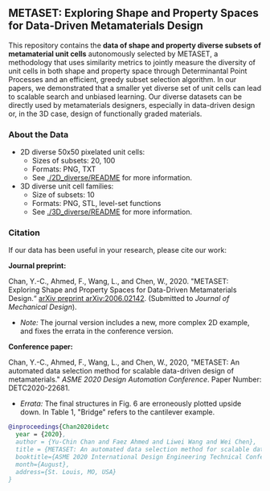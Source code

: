 ## METASET: Exploring Shape and Property Spaces for Data-Driven Metamaterials Design

This repository contains the **data of shape and property diverse subsets of metamaterial unit cells** autonomously selected by METASET, a methodology that uses similarity metrics to jointly measure the diversity of unit cells in both shape and property space through Determinantal Point Processes and an efficient, greedy subset selection algorithm. In our papers, we demonstrated that a smaller yet diverse set of unit cells can lead to scalable search and unbiased learning. Our diverse datasets can be directly used by metamaterials designers, especially in data-driven design or, in the 3D case, design of functionally graded materials.

### About the Data
- 2D diverse 50x50 pixelated unit cells:
  - Sizes of subsets: 20, 100
  - Formats: PNG, TXT
  - See [./2D_diverse/README](https://github.com/lychan110/metaset/tree/master/2D_diverse) for more information.
- 3D diverse unit cell families:
  - Size of subsets: 10
  - Formats: PNG, STL, level-set functions
  - See [./3D_diverse/README](https://github.com/lychan110/metaset/tree/master/3D_diverse) for more information.

### Citation
If our data has been useful in your research, please cite our work:

**Journal preprint:**

Chan, Y.-C., Ahmed, F., Wang, L., and Chen, W., 2020. "METASET: Exploring Shape and Property Spaces for Data-Driven Metamaterials Design.“ [arXiv preprint arXiv:2006.02142](https://arxiv.org/abs/2006.02142). (Submitted to _Journal of Mechanical Design_).

- _Note:_ The journal version includes a new, more complex 2D example, and fixes the errata in the conference version.

**Conference paper:**

Chan, Y.-C., Ahmed, F., Wang, L., and Chen, W., 2020, "METASET: An automated data selection method for scalable data-driven design of metamaterials." _ASME 2020 Design Automation Conference_. Paper Number: DETC2020-22681.

- _Errata:_ The final structures in Fig. 6 are erroneously plotted upside down. In Table 1, "Bridge" refers to the cantilever example.

```BibTeX
@inproceedings{Chan2020idetc
  year = {2020},
  author = {Yu-Chin Chan and Faez Ahmed and Liwei Wang and Wei Chen},
  title = {METASET: An automated data selection method for scalable data-driven design of metamaterials},
  booktitle={ASME 2020 International Design Engineering Technical Conferences \& Computers and Information in Engineering Conference},
  month={August},
  address={St. Louis, MO, USA}
}
```
